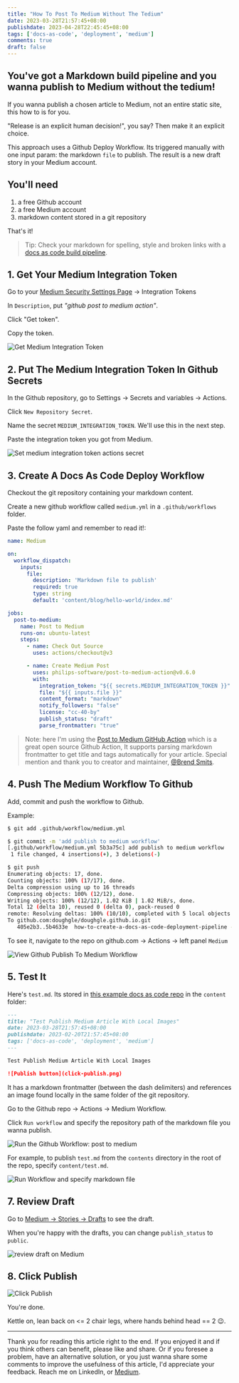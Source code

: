 ```yaml
---
title: "How To Post To Medium Without The Tedium"
date: 2023-03-28T21:57:45+08:00
publishdate: 2023-04-28T22:45:45+08:00
tags: ['docs-as-code', 'deployment', 'medium']
comments: true
draft: false
---
```


## **You've got a Markdown build pipeline and you wanna publish to Medium without the tedium!**

If you wanna publish a chosen article to Medium, not an entire static site, this how to is for you.

"Release is an explicit human decision!", you say? Then make it an explicit choice.

This approach uses a Github Deploy Workflow. Its triggered manually with one input param: the markdown `file` to publish.
The result is a new draft story in your Medium account.

## You'll need

1. a free Github account
1. a free Medium account
1. markdown content stored in a git repository

That's it!

> Tip:
> Check your markdown for spelling, style and broken links with a [docs as code build pipeline](../create-a-docs-as-code-build-pipeline/).

## 1. Get Your Medium Integration Token

Go to your [Medium Security Settings Page](https://medium.com/me/settings/security) -> Integration Tokens

In `Description`, put *"github post to medium action"*.

Click "Get token".

Copy the token.

![Get Medium Integration Token](https://videoapi-muybridge.vimeocdn.com/animated-thumbnails/image/f13be095-a5e4-481f-b547-24e74204802d.gif?ClientID=vimeo-core-prod&Date=1682172362&Signature=1fd31264a18fd8bd7cc59ea8415e78faad015691 "Challenge: catch the token if you can!")

## 2. Put The Medium Integration Token In Github Secrets

In the Github repository, go to Settings -> Secrets and variables -> Actions.

Click `New Repository Secret`.

Name the secret `MEDIUM_INTEGRATION_TOKEN`. We'll use this in the next step.

Paste the integration token you got from Medium.

![Set medium integration token actions secret](https://videoapi-muybridge.vimeocdn.com/animated-thumbnails/image/e59f3ca3-24ab-4126-a5d7-57cc9d6aa54e.gif?ClientID=vimeo-core-prod&Date=1682346221&Signature=04a444f6f03d8511638fadf37081b8e8c863372f "Challenge: catch the token before its revoked!")

## 3. Create A Docs As Code Deploy Workflow

Checkout the git repository containing your markdown content.

Create a new github workflow called `medium.yml` in a `.github/workflows` folder.

Paste the follow yaml and remember to read it!:

```yaml
name: Medium

on:
  workflow_dispatch:
    inputs:
      file:
        description: 'Markdown file to publish'
        required: true
        type: string
        default: 'content/blog/hello-world/index.md'

jobs:
  post-to-medium:
    name: Post to Medium
    runs-on: ubuntu-latest
    steps:
      - name: Check Out Source
        uses: actions/checkout@v3

      - name: Create Medium Post
        uses: philips-software/post-to-medium-action@v0.6.0
        with:
          integration_token: "${{ secrets.MEDIUM_INTEGRATION_TOKEN }}"
          file: "${{ inputs.file }}"
          content_format: "markdown"
          notify_followers: "false"
          license: "cc-40-by"
          publish_status: "draft"
          parse_frontmatter: "true"
```

> Note: here I'm using the [Post to Medium GitHub Action](https://github.com/philips-software/post-to-medium-action) which is a great open source Github Action,
It supports parsing markdown frontmatter to get title and tags automatically for your article. Special mention and thank you to creator and maintainer, [@Brend Smits](https://github.com/Brend-Smits).

## 4. Push The Medium Workflow To Github

Add, commit and push the workflow to Github.

Example:

```sh
$ git add .github/workflow/medium.yml

$ git commit -m 'add publish to medium workflow'
[.github/workflow/medium.yml 5b3a75c] add publish to medium workflow
 1 file changed, 4 insertions(+), 3 deletions(-)

$ git push
Enumerating objects: 17, done.
Counting objects: 100% (17/17), done.
Delta compression using up to 16 threads
Compressing objects: 100% (12/12), done.
Writing objects: 100% (12/12), 1.02 KiB | 1.02 MiB/s, done.
Total 12 (delta 10), reused 0 (delta 0), pack-reused 0
remote: Resolving deltas: 100% (10/10), completed with 5 local objects.
To github.com:doughgle/doughgle.github.io.git
   405e2b3..5b4633e  how-to-create-a-docs-as-code-deployment-pipeline -> how-to-create-a-docs-as-code-deployment-pipeline
```

To see it, navigate to the repo on github.com -> Actions -> left panel `Medium`

![View Github Publish To Medium Workflow](view-publish-to-medium-workflow.png "Medium: A T-shirt Sized Workflow")

## 5. Test It

Here's `test.md`. Its stored in [this example docs as code repo](https://github.com/doughgle/ubiquitous-rotary-phone/blob/main/content/test.md) in the `content` folder:

```md
---
title: "Test Publish Medium Article With Local Images"
date: 2023-03-28T21:57:45+08:00
publishdate: 2023-02-20T21:57:45+08:00
tags: ['docs-as-code', 'deployment', 'medium']
---

Test Publish Medium Article With Local Images

![Publish button](click-publish.png)
```

It has a markdown frontmatter (between the dash delimiters) and references an image found locally in the same folder of the git repository.

Go to the Github repo -> Actions -> Medium Workflow.

Click `Run workflow` and specify the repository path of the markdown file you wanna publish.

![Run the Github Workflow: post to medium](run-workflow.png "placeholder for witty caption")

For example, to publish `test.md` from the `contents` directory in the root of the repo, specify `content/test.md`.

![Run Workflow and specify markdown file](https://videoapi-muybridge.vimeocdn.com/animated-thumbnails/image/eff7eba9-6d83-4d84-8605-7e61859c1e1e.gif?ClientID=vimeo-core-prod&Date=1682347499&Signature=0ad220f5d0fd10d743b41328a7833efc2580dafb "2 clicks and 2 keystrokes (Ctrl-v)")

## 7. Review Draft

Go to [Medium -> Stories -> Drafts](https://medium.com/me/stories/drafts) to see the draft.

When you're happy with the drafts, you can change `publish_status` to `public`.

![review draft on Medium](review-draft.png)

## 8. Click Publish

![Click Publish](click-publish.png "Yup. The green one.")

You're done.

Kettle on, lean back on <= 2 chair legs, where hands behind head == 2 😉️.

---

Thank you for reading this article right to the end.
If you enjoyed it and if you think others can benefit, please like and share.
Or if you foresee a problem, have an alternative solution, or you just wanna share some comments to improve the usefulness of this article, I'd appreciate your feedback. Reach me on LinkedIn, or [Medium](https://medium.com/@doug.hellinger).